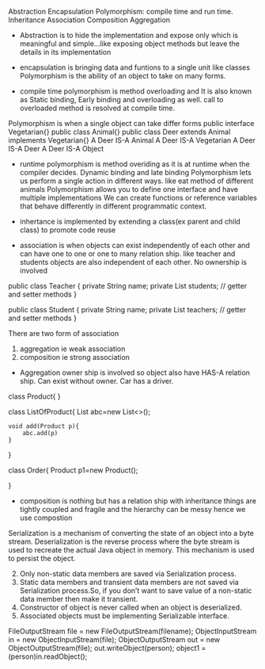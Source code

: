 Abstraction
Encapsulation
Polymorphism: compile time and run time.
Inheritance
Association
Composition
Aggregation

* Abstraction is to hide the implementation and expose only which is meaningful and simple...like exposing object methods but leave the details in its implementation

* encapsulation is bringing data and funtions to a single unit like classes
Polymorphism is the ability of an object to take on many forms.
* compile time polymorphism is method overloading and It is also known as Static binding, Early binding and overloading as well. call to overloaded method is resolved at compile time.

Polymorphism is when a single object can take differ forms
public interface Vegetarian{}
public class Animal{}
public class Deer extends Animal implements Vegetarian{}
A Deer IS-A Animal
A Deer IS-A Vegetarian
A Deer IS-A Deer
A Deer IS-A Object

* runtime polymorphism is method overiding as it is at runtime when the compiler decides. Dynamic binding and late binding
Polymorphism lets us perform a single action in different ways. like eat method of different animals
Polymorphism allows you to define one interface and have multiple implementations
We can create functions or reference variables that behave differently in different programmatic context.

* inhertance is implemented by extending a class(ex parent and child class) to promote code reuse

* association is when objects can exist independently of each other and can have one to one or one to many relation ship. like teacher and students objects are also independent of each other. No ownership is involved

public class Teacher {
   private String name;
   private List<Student> students;
   // getter and setter methods 
}

public class Student {
   private String name;
   private List<Teacher> teachers;
   // getter and setter methods 
}

There are two form of association 
1) aggregation ie weak association
2) composition ie strong association

* Aggregation owner ship is involved so object also have HAS-A relation ship. Can exist without owner. Car has a driver.

class Product{
}

class ListOfProduct{
	List<Product> abc=new List<>();
	
	void add(Product p){
		abc.add(p)
	}
}

class Order{
Product p1=new Product();


}

* composition is nothing but has a relation ship
with inheritance things are tightly coupled and fragile and the hierarchy can be messy
hence we use compostion


Serialization is a mechanism of converting the state of an object into a byte stream. Deserialization is the reverse process where the byte stream is used to recreate the actual Java object in memory. This mechanism is used to persist the object.

2. Only non-static data members are saved via Serialization process.
3. Static data members and transient data members are not saved via Serialization process.So, if you don’t want to save value of a non-static data member then make it transient.
4. Constructor of object is never called when an object is deserialized.
5. Associated objects must be implementing Serializable interface.


FileOutputStream file = new FileOutputStream(filename); 
 ObjectInputStream in = new ObjectInputStream(file); 
 ObjectOutputStream out = new ObjectOutputStream(file); 
 out.writeObject(person); 
object1 = (person)in.readObject(); 
